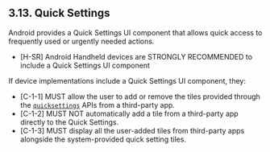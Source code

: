 ## 3.13\. Quick Settings

Android provides a Quick Settings UI component that allows quick access to
frequently used or urgently needed actions.

*    [H-SR] Android Handheld devices are STRONGLY RECOMMENDED to include a
     Quick Settings UI component

If device implementations include a Quick Settings UI component, they:

*    [C-1-1] MUST allow the user to add or remove the tiles provided through the
     [`quicksettings`](
     https://developer.android.com/reference/android/service/quicksettings/package-summary.html)
     APIs from a third-party app.
*    [C-1-2] MUST NOT automatically add a tile from a third-party app directly
     to the Quick Settings.
*    [C-1-3] MUST display all the user-added tiles from third-party apps
     alongside the system-provided quick setting tiles.
